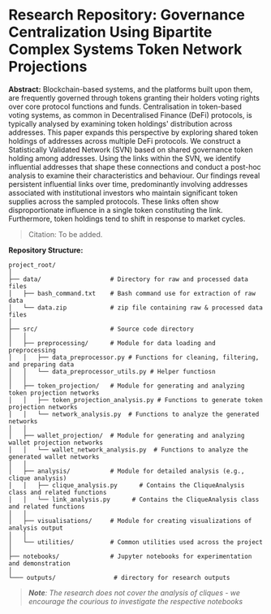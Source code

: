 # Research Repository: Governance Centralization Using Bipartite Complex Systems Token Network Projections

**Abstract:** Blockchain-based systems, and the platforms built upon them, are frequently governed through tokens granting their holders voting rights over core protocol functions and funds. Centralisation in token-based voting systems, as common in Decentralised Finance (DeFi) protocols, is typically analysed by examining token holdings' distribution across addresses. This paper expands this perspective by exploring shared token holdings of addresses across multiple DeFi protocols. We construct a Statistically Validated Network (SVN) based on shared governance token holding among addresses. Using the links within the SVN, we identify influential addresses that shape these connections and conduct a post-hoc analysis to examine their characteristics and behaviour. Our findings reveal persistent influential links over time, predominantly involving addresses associated with institutional investors who maintain significant token supplies across the sampled protocols. These links often show disproportionate influence in a single token constituting the link. Furthermore, token holdings tend to shift in response to market cycles.

> Citation:  To be added.


**Repository Structure:**

```
project_root/
│
├── data/                   # Directory for raw and processed data files
│   ├── bash_command.txt    # Bash command use for extraction of raw data
│   └── data.zip            # zip file containing raw & processed data files
│
├── src/                    # Source code directory
│   │
│   ├── preprocessing/      # Module for data loading and preprocessing
│   │   ├── data_preprocessor.py # Functions for cleaning, filtering, and preparing data
│   │   └── data_preprocessor_utils.py # Helper functiosn
│   │
│   ├── token_projection/   # Module for generating and analyzing token projection networks
│   │   ├── token_projection_analysis.py # Functions to generate token projection networks
│   │   └── network_analysis.py  # Functions to analyze the generated networks
│   │
│   ├── wallet_projection/  # Module for generating and analyzing wallet projection networks
│   │   └── wallet_network_analysis.py  # Functions to analyze the generated wallet networks
│   │
│   ├── analysis/           # Module for detailed analysis (e.g., clique analysis)
│   │   ├── clique_analysis.py      # Contains the CliqueAnalysis class and related functions
│   │   └── link_analysis.py      # Contains the CliqueAnalysis class and related functions
│   │
│   ├── visualisations/     # Module for creating visualizations of analysis output
│   │
│   └── utilities/          # Common utilities used across the project
│
├── notebooks/              # Jupyter notebooks for experimentation and demonstration
│
└─── outputs/                # directory for research outputs
```


> ***Note**: The research does not cover the analysis of cliques - we encourage the courious to investigate the respective notebooks*